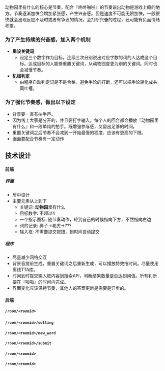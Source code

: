 动物园里有什么的核心是节奏，配合『咚咚啪啪』的节奏说出动物是游戏上瘾的地方。节奏逐渐加快会增加紧张感，产生兴奋感。但是速度不可能无限加快，一般很快就会出现反应不及时或者有争议的情况，会打断兴奋的过程，还可能有负面情绪积累。

### 为了产生持续的兴奋感，加入两个机制
- **重设关键词**
	- 设定三个数字作为目标，连续三次分别说出对应字数的词的人达成这个目标。达成目标的人能够重置关键词，从动物园变更为别的关键词。同时也会减慢节奏。
- **机械判定**
    - 由程序自动判定词是不是合格，避免争论的打断，还可以把争论转化成共同吐槽。

### 为了强化节奏感，做出以下设定
- 背景要一直有拍手声。
- 因为线上大家是分开的，并且要打字输入，每个人的回合都会播放『动物园里有什么』和一段单纯的拍手。既增强参与感，又留出足够的时间。
- 重置关键词之后节奏不会减到一开始最慢的程度，应该有更高的下限。
- 画面要配合节奏有一定动作

## 技术设计
#### 前端
##### 界面
- 居中设计
- 主要元素从上到下
	- 关键词: **动物园**里有什么
	- 目标数字: 不超过4
	- 一个指示图标: 随节奏动作，轮到自己的时候指向下方，不然指向右边
	- 词的记录: 狮子→老虎->???
	- 输入框: 不需要提交按钮，到时间自动提交
##### 程序
- 尽量减少网络交互
- 背景音提前生成，重置关键词之后重新生成，可以播放特效拖时间。尽量使用离线TTA库。
- 时间到时提交输入框内容到搜索API，判断结果数量是否达到阈值。所有判断要在『啪啪』的时间内完成。
- 界面变化应该保持节奏，其他人的答案更新是需要是异步的。

#### 后端
##### `/room/<roomid>`

#### `/room/<roomid>/setting`

#### `/room/<roomid>/new_word`

#### `/room/<roomid>/submit`

#### `/room/<roomid>`

#### `/room/<roomid>`